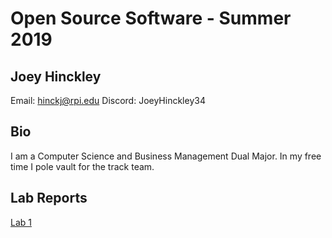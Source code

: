 # Open Source Software - Summer 2019
## Joey Hinckley
Email: hinckj@rpi.edu
Discord: JoeyHinckley34

## Bio
I am a Computer Science and Business Management Dual Major. 
In my free time I pole vault for the track team.

## Lab Reports
[Lab 1](labs/lab-01/report.md)
